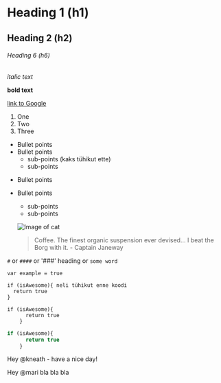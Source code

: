 # Heading 1 (h1)
## Heading 2 (h2)
###### Heading 6 (h6)

*italic text* 

**bold text**

[link to Google](http://google.com)

1. One
2. Two
3. Three

* Bullet points
* Bullet points
  * sub-points (kaks tühikut ette)
  * sub-points

- Bullet points
- Bullet points
  - sub-points
  - sub-points
  
  ![Image of cat](https://octodex.github.com/images/yaktocat.png)
  
  > Coffee. The finest organic suspension ever devised... I beat the Borg with it. - Captain Janeway

`#` or `####` or '###' heading or `some word`

`var example = true`

    if (isAwesome){ neli tühikut enne koodi
      return true
    }
    
```
if (isAwesome){
      return true
    }
```

```javascript
if (isAwesome){
      return true
    }
```

Hey @kneath - have a nice day!

Hey @mari bla bla bla

